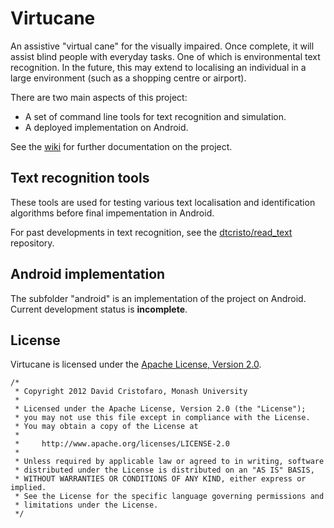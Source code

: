 Virtucane
=========
An assistive "virtual cane" for the visually impaired. Once complete, it will assist blind people with everyday tasks. One of which is environmental text recognition. In the future, this may extend to localising an individual in a large environment (such as a shopping centre or airport).

There are two main aspects of this project:

* A set of command line tools for text recognition and simulation.
* A deployed implementation on Android.

See the [wiki](https://github.com/dtcristo/virtucane/wiki) for further documentation on the project.

Text recognition tools
----------------------
These tools are used for testing various text localisation and identification algorithms before final impementation in Android.

For past developments in text recognition, see the [dtcristo/read_text](https://github.com/dtcristo/read_text) repository.

Android implementation
----------------------
The subfolder "android" is an implementation of the project on Android. Current development status is **incomplete**.

License
-------
Virtucane is licensed under the [Apache License, Version 2.0](http://www.apache.org/licenses/LICENSE-2.0).

	/*
	 * Copyright 2012 David Cristofaro, Monash University
	 * 
	 * Licensed under the Apache License, Version 2.0 (the "License");
	 * you may not use this file except in compliance with the License.
	 * You may obtain a copy of the License at
	 * 
	 *     http://www.apache.org/licenses/LICENSE-2.0
	 * 
	 * Unless required by applicable law or agreed to in writing, software
	 * distributed under the License is distributed on an "AS IS" BASIS,
	 * WITHOUT WARRANTIES OR CONDITIONS OF ANY KIND, either express or implied.
	 * See the License for the specific language governing permissions and
	 * limitations under the License.
	 */